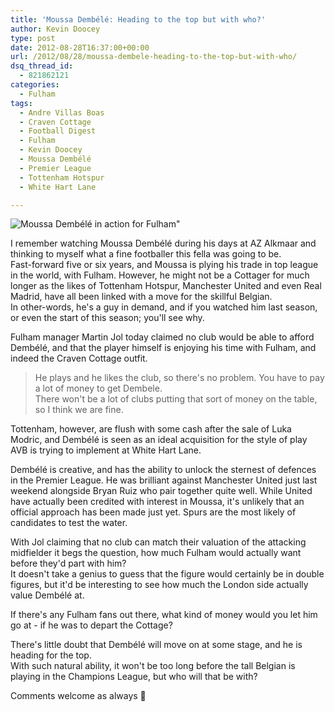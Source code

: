 ```yaml
---
title: 'Moussa Dembélé: Heading to the top but with who?'
author: Kevin Doocey
type: post
date: 2012-08-28T16:37:00+00:00
url: /2012/08/28/moussa-dembele-heading-to-the-top-but-with-who/
dsq_thread_id:
  - 821862121
categories:
  - Fulham
tags:
  - Andre Villas Boas
  - Craven Cottage
  - Football Digest
  - Fulham
  - Kevin Doocey
  - Moussa Dembélé
  - Premier League
  - Tottenham Hotspur
  - White Hart Lane

---
```

![Moussa Dembélé in action for Fulham"](http://www.footballdigest.org/wp-content/uploads/2012/08/Moussa-Dembélé-Fulham.jpg)

I remember watching Moussa Dembélé during his days at AZ Alkmaar and thinking to myself what a fine footballer this fella was going to be.   
Fast-forward five or six years, and Moussa is plying his trade in top league in the world, with Fulham. However, he might not be a Cottager for much longer as the likes of Tottenham Hotspur, Manchester United and even Real Madrid, have all been linked with a move for the skillful Belgian.  
In other-words, he's a guy in demand, and if you watched him last season, or even the start of this season; you'll see why.

Fulham manager Martin Jol today claimed no club would be able to afford Dembélé, and that the player himself is enjoying his time with Fulham, and indeed the Craven Cottage outfit.

> He plays and he likes the club, so there's no problem. You have to pay a lot of money to get Dembele.  
> There won't be a lot of clubs putting that sort of money on the table, so I think we are fine.

Tottenham, however, are flush with some cash after the sale of Luka Modric, and Dembélé is seen as an ideal acquisition for the style of play AVB is trying to implement at White Hart Lane.

Dembélé is creative, and has the ability to unlock the sternest of defences in the Premier League. He was brilliant against Manchester United just last weekend alongside Bryan Ruiz who pair together quite well. While United have actually been credited with interest in Moussa, it's unlikely that an official approach has been made just yet. Spurs are the most likely of candidates to test the water.

With Jol claiming that no club can match their valuation of the attacking midfielder it begs the question, how much Fulham would actually want before they'd part with him?  
It doesn't take a genius to guess that the figure would certainly be in double figures, but it'd be interesting to see how much the London side actually value Dembélé at.

If there's any Fulham fans out there, what kind of money would you let him go at - if he was to depart the Cottage?

There's little doubt that Dembélé will move on at some stage, and he is heading for the top.   
With such natural ability, it won't be too long before the tall Belgian is playing in the Champions League, but who will that be with?

Comments welcome as always 🙂
